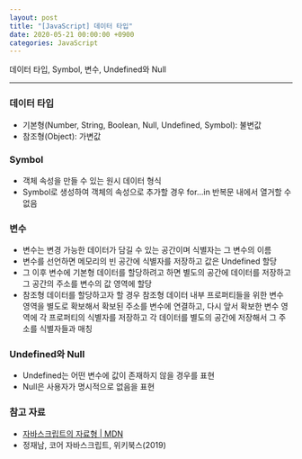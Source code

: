 ```yaml
---
layout: post
title: "[JavaScript] 데이터 타입"
date: 2020-05-21 00:00:00 +0900
categories: JavaScript
---
```


데이터 타입, Symbol, 변수, Undefined와 Null

---

### 데이터 타입

- 기본형(Number, String, Boolean, Null, Undefined, Symbol): 불변값
- 참조형(Object): 가변값

### Symbol

- 객체 속성을 만들 수 있는 원시 데이터 형식
- Symbol로 생성하여 객체의 속성으로 추가할 경우 for...in 반복문 내에서 열거할 수 없음

### 변수

- 변수는 변경 가능한 데이터가 담길 수 있는 공간이며 식별자는 그 변수의 이름
- 변수를 선언하면 메모리의 빈 공간에 식별자를 저장하고 값은 Undefined 할당
- 그 이후 변수에 기본형 데이터를 할당하려고 하면 별도의 공간에 데이터를 저장하고 그 공간의 주소를 변수의 값 영역에 할당
- 참조형 데이터를 할당하고자 할 경우 참조형 데이터 내부 프로퍼티들을 위한 변수 영역을 별도로 확보해서 확보된 주소를 변수에 연결하고, 다시 앞서 확보한 변수 영역에 각 프로퍼티의 식별자를 저장하고 각 데이터를 별도의 공간에 저장해서 그 주소를 식별자들과 매칭

### Undefined와 Null

- Undefined는 어떤 변수에 값이 존재하지 않을 경우를 표현
- Null은 사용자가 명시적으로 없음을 표현

### 참고 자료

- [자바스크립트의 자료형 \| MDN](https://developer.mozilla.org/ko/docs/Web/JavaScript/Data_structures)
- 정재남, 코어 자바스크립트, 위키북스(2019)
